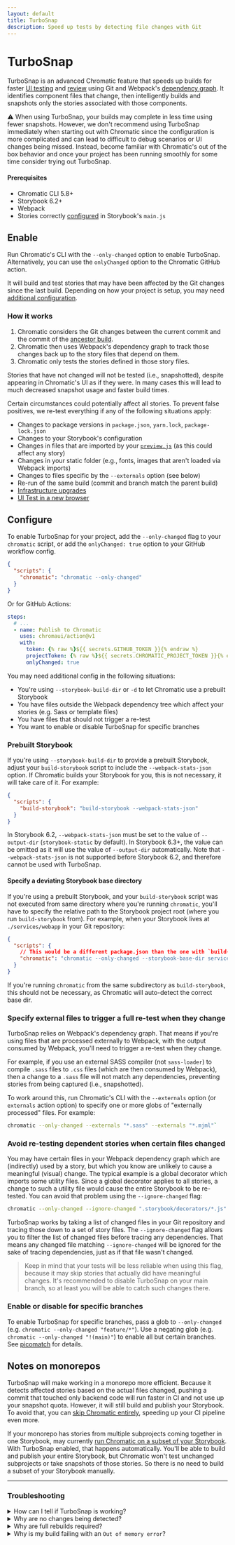 ```yaml
---
layout: default
title: TurboSnap
description: Speed up tests by detecting file changes with Git
---
```


# TurboSnap

TurboSnap is an advanced Chromatic feature that speeds up builds for faster [UI testing](test) and [review](review) using Git and Webpack's [dependency graph](https://webpack.js.org/concepts/dependency-graph/). It identifies component files that change, then intelligently builds and snapshots only the stories associated with those components.

⚠️ When using TurboSnap, your builds may complete in less time using fewer snapshots. However, we don't recommend using TurboSnap immediately when starting out with Chromatic since the configuration is more complicated and can lead to difficult to debug scenarios or UI changes being missed. Instead, become familiar with Chromatic's out of the box behavior and once your project has been running smoothly for some time consider trying out TurboSnap.

#### Prerequisites

- Chromatic CLI 5.8+
- Storybook 6.2+
- Webpack
- Stories correctly [configured](https://storybook.js.org/docs/react/configure/overview#configure-story-loading) in Storybook's `main.js`

## Enable

Run Chromatic's CLI with the `--only-changed` option to enable TurboSnap. Alternatively, you can use the `onlyChanged` option to the Chromatic GitHub action.

It will build and test stories that may have been affected by the Git changes since the last build. Depending on how your project is setup, you may need [additional configuration](#configure).

### How it works

1.  Chromatic considers the Git changes between the current commit and the commit of the [ancestor build](branching-and-baselines#calculating-the-ancestor-builds).
2.  Chromatic then uses Webpack's dependency graph to track those changes back up to the story files that depend on them.
3.  Chromatic only tests the stories defined in those story files.

Stories that have not changed will not be tested (i.e., snapshotted), despite appearing in Chromatic's UI as if they were. In many cases this will lead to much decreased snapshot usage and faster build times.

Certain circumstances could potentially affect all stories. To prevent false positives, we re-test everything if any of the following situations apply:

- Changes to package versions in `package.json`, `yarn.lock`, `package-lock.json`
- Changes to your Storybook's configuration
- Changes in files that are imported by your [`preview.js`](https://storybook.js.org/docs/react/configure/overview#configure-story-rendering) (as this could affect any story)
- Changes in your static folder (e.g., fonts, images that aren't loaded via Webpack imports)
- Changes to files specific by the `--externals` option (see below)
- Re-run of the same build (commit and branch match the parent build)
- [Infrastructure upgrades](infrastructure-upgrades)
- [UI Test in a new browser](browsers)

## Configure

To enable TurboSnap for your project, add the `--only-changed` flag to your `chromatic` script, or add the `onlyChanged: true` option to your GitHub workflow config.

```json
{
  "scripts": {
    "chromatic": "chromatic --only-changed"
  }
}
```

Or for GitHub Actions:

```yaml
steps:
  # ...
  - name: Publish to Chromatic
    uses: chromaui/action@v1
    with:
      token: {% raw %}${{ secrets.GITHUB_TOKEN }}{% endraw %}
      projectToken: {% raw %}${{ secrets.CHROMATIC_PROJECT_TOKEN }}{% endraw %}
      onlyChanged: true
```

You may need additional config in the following situations:

- You're using `--storybook-build-dir` or `-d` to let Chromatic use a prebuilt Storybook
- You have files outside the Webpack dependency tree which affect your stories (e.g. Sass or template files)
- You have files that should not trigger a re-test
- You want to enable or disable TurboSnap for specific branches

### Prebuilt Storybook

If you're using `--storybook-build-dir` to provide a prebuilt Storybook, adjust your `build-storybook` script to include the `--webpack-stats-json` option. If Chromatic builds your Storybook for you, this is not necessary, it will take care of it. For example:

```json
{
  "scripts": {
    "build-storybook": "build-storybook --webpack-stats-json"
  }
}
```

In Storybook 6.2, `--webpack-stats-json` must be set to the value of `--output-dir` (`storybook-static` by default). In Storybook 6.3+, the value can be omitted as it will use the value of `--output-dir` automatically. Note that `--webpack-stats-json` is not supported before Storybook 6.2, and therefore cannot be used with TurboSnap.

#### Specify a deviating Storybook base directory

If you're using a prebuilt Storybook, and your `build-storybook` script was not executed from same directory where you're running `chromatic`, you'll have to specify the relative path to the Storybook project root (where you run `build-storybook` from). For example, when your Storybook lives at `./services/webapp` in your Git repository:

```json
{
  "scripts": {
    // This would be a different package.json than the one with `build-storybook`
    "chromatic": "chromatic --only-changed --storybook-base-dir services/webapp"
  }
}
```

If you're running `chromatic` from the same subdirectory as `build-storybook`, this should not be necessary, as Chromatic will auto-detect the correct base dir.

### Specify external files to trigger a full re-test when they change

TurboSnap relies on Webpack's dependency graph. That means if you're using files that are processed externally to Webpack, with the output consumed by Webpack, you'll need to trigger a re-test when they change.

For example, if you use an external SASS compiler (not `sass-loader`) to compile `.sass` files to `.css` files (which are then consumed by Webpack), then a change to a `.sass` file will not match any dependencies, preventing stories from being captured (i.e., snapshotted).

To work around this, run Chromatic's CLI with the `--externals` option (or `externals` action option) to specify one or more globs of "externally processed" files. For example:

```bash
chromatic --only-changed --externals "*.sass" --externals "*.mjml"`
```

### Avoid re-testing dependent stories when certain files changed

You may have certain files in your Webpack dependency graph which are (indirectly) used by a story, but which you know are unlikely to cause a meaningful (visual) change. The typical example is a global decorator which imports some utility files. Since a global decorator applies to all stories, a change to such a utility file would cause the entire Storybook to be re-tested. You can avoid that problem using the `--ignore-changed` flag:

```bash
chromatic --only-changed --ignore-changed ".storybook/decorators/*.js"
```

TurboSnap works by taking a list of changed files in your Git repository and tracing those down to a set of story files. The `--ignore-changed` flag allows you to filter the list of changed files before tracing any dependencies. That means any changed file matching `--ignore-changed` will be ignored for the sake of tracing dependencies, just as if that file wasn't changed.

> Keep in mind that your tests will be less reliable when using this flag, because it may skip stories that actually did have meaningful changes. It's recommended to disable TurboSnap on your main branch, so at least you will be able to catch such changes there.

### Enable or disable for specific branches

To enable TurboSnap for specific branches, pass a glob to `--only-changed` (e.g. `chromatic --only-changed "feature/*"`). Use a negating glob (e.g. `chromatic --only-changed "!(main)"`) to enable all but certain branches. See [picomatch] for details.

## Notes on monorepos

TurboSnap will make working in a monorepo more efficient. Because it detects affected stories based on the actual files changed, pushing a commit that touched only backend code will run faster in CI and not use up your snapshot quota. However, it will still build and publish your Storybook. To avoid that, you can [skip Chromatic entirely](monorepos#only-run-chromatic-when-changes-occur-in-a-subproject), speeding up your CI pipeline even more.

If your monorepo has stories from multiple subprojects coming together in one Storybook, may currently [run Chromatic on a subset of your Storybook](monorepos#advanced-only-test-a-subset-of-stories). With TurboSnap enabled, that happens automatically. You'll be able to build and publish your entire Storybook, but Chromatic won't test unchanged subprojects or take snapshots of those stories. So there is no need to build a subset of your Storybook manually.

[picomatch]: https://www.npmjs.com/package/picomatch#globbing-features

---

### Troubleshooting

<details>
<summary>How can I tell if TurboSnap is working?</summary>

The best way to see if TurboSnap is working is to inspect your CLI output. There are a couple of messages the CLI outputs of particular relevance:

  <pre><code>Traversing dependencies for X files that changed since the last build</code></pre>

This message tells us how many git changes Chromatic detected since the last Chromatic build. Usually, that's just one or two commit's worth of files.

  <pre><code>Found Y story files affected by recent changes</code></pre>

This message tells you the number of story files that depend on the X changes above. This message also might be replaced by a message telling you that we need to capture all stories (<a href="#why-are-full-rebuilds-required">see below</a>).

  <pre><code>Tested A stories across B components; capture C snapshots in S seconds.</code></pre>

This message tells you how many snapshots we actually took instead of the number of stories we found in your Storybook. Usually, C would be the number of stories in the Y component files above.

</details>

<details>
  <summary>Why are no changes being detected?</summary>

If the messages above indicate no story files are being detected by changes, then possibly there is an issue matching up the git changes with the files in your Storybook build. Use the <code>--debug</code> flag to get more information about what Chromatic is doing.

Another reason that changes may be missed is if the changed files aren't directly included in the webpack build; use the <a href="#specify-which-changes-trigger-a-full-re-test"><code>--externals</code> flag</a> to tell Chromatic about this.

You can manually trace a set of files to a set of related story files, based on a Webpack stats file, using the `stats-to-story-files` utility. First you need to generate a `preview-stats.json` like so (requires Storybook >=6.3):

  <pre><code>yarn build-storybook --webpack-stats-json</code></pre>

The `preview-stats.json` will end up in the build directory, typically `storybook-static`. If you want to manually inspect this file, you can trim it down to it's bare essentials using this command:

  <pre><code>yarn chromatic trim-stats-file</code></pre>

Or, if you're using a custom build directory:

  <pre><code>yarn chromatic trim-stats-file ./path/to/preview-stats.json</code></pre>

This will output a `preview-stats.trimmed.json` which should be much more human-readable (sort of).

Now, to trace a set of changed file paths to their dependent story files, run the following:

  <pre><code>chromatic stats-to-story-files [path to preview-stats.json] [...changed file paths]</code></pre>

For example:

  <pre><code>yarn chromatic stats-to-story-files ./storybook-static/preview-stats.json ./src/components/link.js ./src/pages/index.js</pre></code>

This prints the number of detected CSF globs, the total number of modules, and a map of `Webpack module ID -> file path` for each of the found story files (typically `*.stories.js`).

Example output:

  <pre><code>Found 2 CSF globs
Found 218 user modules
{
  '114': './src/components/buildPassed.stories.js',
  '228': './src/components/buildHasChanges.stories.js',
  '229': './src/components/storybookPublished.stories.js',
  ...
}</pre></code>

In this example, it found 2 CSF globs, which are the `stories` configured in your Storybook's `main.js` config file. From those globs, it detected a total of 218 modules (i.e. source files traceable from those globs via imports). What follows is a list of stories files, the IDs of which will get sent to Chromatic and used to limit the stories files to be tested.

If this list of files contains things you didn't expect, take a look at any global decorators (e.g. theme provider, wrapper component). These are typically configured in Storybook's `preview.js` file. You might have a decorator that's imported from e.g. an `index.js` file, which itself imports a bunch of other files. This can lead to _all_ stories depending on a big swath of seemingly unrelated files.

</details>

<details>
  <summary>Why are full rebuilds required?</summary>

Full rebuilds can be required for various reasons (see the list in <a href="#how-it-works">how it works</a>).

Some reasons that can be surprising are:

1. A change to a <code>package.json</code> or lock file for a subproject that doesn't affect the Storybook (we need to be very conservative as we cannot tell if a change to a lock file could affect <code>node_modules</code> imported by Storybook).

  <div class="aside">
    If you run into this situation frequently, upvote the <a href="https://github.com/chromaui/chromatic-cli/issues/383">open issue</a> in the Chromatic CLI's issue tracker to opt-out of this behavior for specific directories in your repository.
  </div>

2. If the previous Chromatic build is linked to a commit that no longer exists in the repository. It can happen for a couple of reasons, most commonly rebasing a feature branch, force-pushing or when running the GitHub Action with the `pull_request` trigger which uses an ephemeral merge commit. When we don't know the previous commit, Chromatic cannot determine which files have changed.

  <div class="aside">
    If you're encounter this situation often, upvote the <a href="https://github.com/chromaui/chromatic-cli/issues/368">open issue</a> in the Chromatic's CLI's issue tracker to address this situation.
  </div>
</details>

<details>
  <summary>Why is my build failing with an <code>Out of memory error</code>?</summary>

If you have a large dependency tree, the build process may fail due to an out of memory error. Re-run Chromatic's CLI with the `NODE_OPTIONS=--max_old_space_size=4096` (or higher) environment variable to increase the amount of available memory. Your CI provider may require additional configuration to allow more memory usage.

</details>
